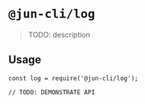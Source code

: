 # `@jun-cli/log`

> TODO: description

## Usage

```
const log = require('@jun-cli/log');

// TODO: DEMONSTRATE API
```
